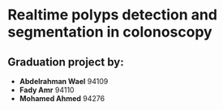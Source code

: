 # Realtime polyps detection and segmentation in colonoscopy

## Graduation project by:
- **Abdelrahman Wael** 94109
- **Fady Amr** 94110
- **Mohamed Ahmed** 94276
